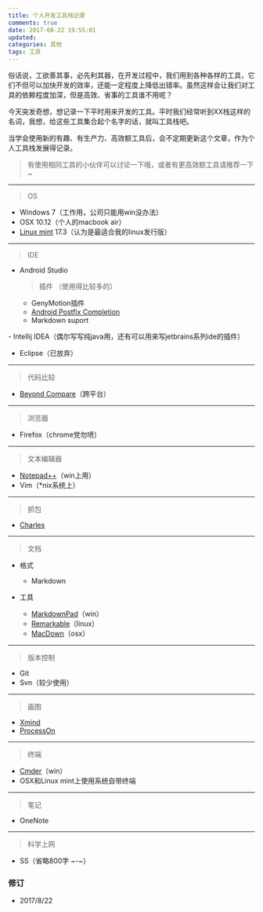 ```yaml
---
title: 个人开发工具栈记录
comments: true
date: 2017-08-22 19:55:01
updated:
categories: 其他
tags: 工具
---
```



俗话说，工欲善其事，必先利其器，在开发过程中，我们用到各种各样的工具，它们不但可以加快开发的效率，还能一定程度上降低出错率。虽然这样会让我们对工具的依赖程度加深，但是高效、省事的工具谁不用呢？

今天突发奇想，想记录一下平时用来开发的工具。平时我们经常听到XX栈这样的名词，我想，给这些工具集合起个名字的话，就叫工具栈吧。

当学会使用新的有趣、有生产力、高效额工具后，会不定期更新这个文章，作为个人工具栈发展得记录。

> 有使用相同工具的小伙伴可以讨论一下哦，或者有更高效额工具请推荐一下~

---


> OS

-  Windows 7（工作用，公司只能用win没办法）
-  OSX 10.12（个人的macbook air）
-  [Linux mint](https://www.linuxmint.com/) 17.3（认为是最适合我的linux发行版）

---

> IDE

- Android Studio
	> 插件 （使用得比较多的）

	- GenyMotion插件
	- [Android Postfix Completion](https://github.com/takahirom/android-postfix-plugin)
	- Markdown suport
<p>
- Intellij IDEA（偶尔写写纯java用，还有可以用来写jetbrains系列ide的插件）

- Eclipse（已放弃）

---

> 代码比较

- [Beyond Compare](http://www.scootersoftware.com/download.php)（跨平台）

---

> 浏览器

- Firefox（chrome党勿喷）

---

> 文本编辑器

- [Notepad++](https://notepad-plus-plus.org/)（win上用）
- Vim（*nix系统上）

---

> 抓包

- [Charles](https://www.charlesproxy.com/)

---

> 文档

- 格式
	- Markdown

- 工具
	- [MarkdownPad](https://markdownpad.com/)（win）
	- [Remarkable](http://remarkableapp.github.io/)（linux）
	- [MacDown](http://macdown.uranusjr.com/)（osx）

---

> 版本控制

- Git
- Svn（较少使用）

---

> 画图

- [Xmind](http://www.xmind.net/)
- [ProcessOn](https://www.processon.com/)

---

> 终端

- [Cmder](http://cmder.net/)（win）
- OSX和Linux mint上使用系统自带终端

---

> 笔记

- OneNote

---

> 科学上网

- SS（省略800字 ~-~）




### 修订

- 2017/8/22 
